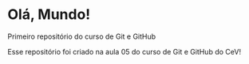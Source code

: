 # Olá, Mundo!
Primeiro repositório do curso de Git e GitHub

Esse repositório foi criado na aula 05 do curso de Git e GitHub do CeV!

